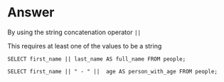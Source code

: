 # Answer 

By using the string concatenation operator `||`

This requires at least one of the values to be a string

```
SELECT first_name || last_name AS full_name FROM people;
```

```
SELECT first_name || " - " ||  age AS person_with_age FROM people;
```